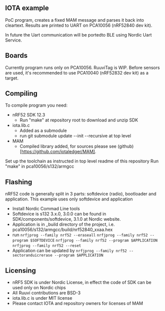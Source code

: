 ## IOTA example
PoC program, creates a fixed MAM message and parses it back into cleartext.
Results are printed to UART on PCA10056 (nRF52840 dev kit). 

In future the Uart communication will be portedto BLE using Nordic Uart Service.

## Boards
Currently program runs only on PCA10056.
RuuviTag is WIP. Before sensors are used, it's recommended to 
use PCA10040 (nRF52832 dev kit) as a target. 

## Compiling
To compile program you need:
 * nRF52 SDK 12.3
   - Run "make" at repository root to download and unzip SDK
 * iota.lib.c
   - Added as a submodule
   - run git submodule update --init --recursive at top level
 * MAM
   - Compiled library added, for sources please see (github)[https://github.com/iotaledger/MAM].

Set up the toolchain as instructed in top level readme of this repository
Run "make" in pca10056/s132/armgcc

## Flashing
nRF52 code is generally split in 3 parts: softdevice (radio), bootloader and application. This example uses only softdevice and application
 * Install Nordic Commad Line tools
 * Softdevice is s132 3.x.0, 3.0.0 can be found in SDK/components/softdevice, 3.1.0 at Nordic website.
 * Application is in _build directory of the project, i.e. pca10056/s132/armgcc/build/nrf52840_xxaa.hex
 * run `nrfjprog --family nrf52 --eraseall` `nrfjprog --family nrf52 --program $SOFTDEVICE` `nrfjprog --family nrf52 --program $APPLICATION` `nrfjprog --family nrf52 --reset`
 * Application can be updated by `nrfjprog --family nrf52 --sectoranduicrerase --program $APPLICATION`

## Licensing
  * nRF5 SDK is under Nordic License, in effect the code of SDK can be used only on Nordic chips
  * All Ruuvi contributions are BSD-3
  * iota.lib.c is under MIT license
  * Please contact IOTA and repository owners for licenses of MAM
  


